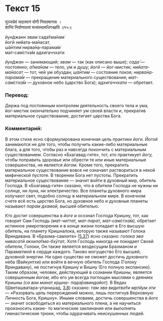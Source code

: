 # Текст 15

युञ्जन्नेवं सदात्मानं योगी नियतमानसः ।  
शान्तिं निर्वाणपरमां मत्संस्थामधिगच्छति ॥१५॥

йун̃джанн эвам̇ сада̄тма̄нам̇  
йогӣ нийата-ма̄насат̣  
ш́а̄нтим̇ нирва̄н̣а-парама̄м̇  
мат-сам̇стха̄м адхигаччхати

_йун̃джан_ — занимающий; _эвам_ — так (как описано выше); _сада̄_ — постоянно; _а̄тма̄нам_ — тело, ум и душу; _йогӣ_ — йог-мистик; _нийата-ма̄насат̣_ — тот, чей ум обуздан; _ш́а̄нтим_ — состояние покоя; _нирва̄н̣а-парама̄м_ — прекращение материального существования; _мат-сам̇стха̄м_ — духовное небо (царство Бога); _адхигаччхати_ — обретает.

### Перевод:

Держа под постоянным контролем деятельность своего тела и ума, йог-мистик окончательно подчиняет ум своей власти и, прекратив материальное существование, достигает царства Бога.

### Комментарий:

В этом стихе ясно сформулирована конечная цель практики _йоги. Йогой_ занимаются не для того, чтобы получить какие-либо материальные блага, а для того, чтобы раз и навсегда покончить с материальным существованием. Согласно «Бхагавад-гите», тот, кто практикует _йогу,_ чтобы поправить здоровье или обрести те или иные материальные совершенства, не является _йогом._ Кроме того, прекратить материальное существование вовсе не означает раствориться в некой мифической пустоте. В творении Бога нет пустоты. Прекратить материальное существование — значит войти в духовный мир, обитель Господа. В «Бхагавад-гите» сказано, что в обители Господа не нужны ни солнце, ни луна, ни электричество. Все планеты духовного мира излучают свет, подобно солнцу в материальном мире. В конечном счете всё есть царство Бога, но духовное небо и духовные планеты называют _парам дхамой,_ высшей обителью.

Кто достиг совершенства в _йоге_ и осознал Господа Кришну, тот, как говорит Сам Господь _(мат-читтат̣, мат-парат̣, мат-сам̇стха̄м),_ обретает истинное умиротворение и в конце жизни попадает в Его высшую обитель, на планету Кришналока, которую также называют Голока Вриндавана. В «Брахма-самхите» ([5.37](#)) ясно сказано: _голока эва нивасатй акхила̄тма-бхӯтат̣._ Хотя Господь никогда не покидает Своей обители, Голоки, Он также является вездесущим Брахманом и Параматмой в сердце каждого. Таково могущество Его высшей, духовной энергии. Ни одно существо не сможет достичь духовного неба (Вайкунтхи) или войти в вечную обитель Господа (Голоку Вриндавану), не постигнув Кришну и Вишну (Его полную экспансию). Таким образом, человек, действующий в сознании Кришны, является совершенным _йогом,_ ибо его ум всегда поглощен мыслями о деяниях Кришны _(са ваи манат̣ кр̣шн̣а- пада̄равиндайот̣)._ В Ведах (Шветашватара-упанишад, [3.8](#)) сказано: _там эва видитва̄ти мр̣тйум эти_ — «Разорвать цепь перерождений можно, лишь постигнув Верховную Личность Бога, Кришну». Иными словами, достичь совершенства в _йоге_ — значит освободиться из материального плена, а не научиться произносить какие- то магические заклинания или выполнять гимнастические трюки, чтобы одурачивать неискушенных людей.